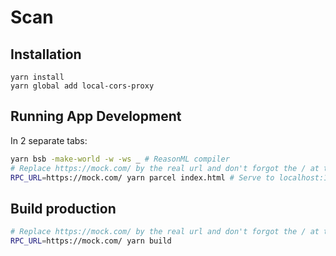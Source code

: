 # Scan

## Installation

```
yarn install
yarn global add local-cors-proxy
```

## Running App Development

In 2 separate tabs:

```sh
yarn bsb -make-world -w -ws _ # ReasonML compiler
# Replace https://mock.com/ by the real url and don't forgot the / at the back
RPC_URL=https://mock.com/ yarn parcel index.html # Serve to localhost:1234
```

## Build production

```sh
# Replace https://mock.com/ by the real url and don't forgot the / at the back
RPC_URL=https://mock.com/ yarn build
```

